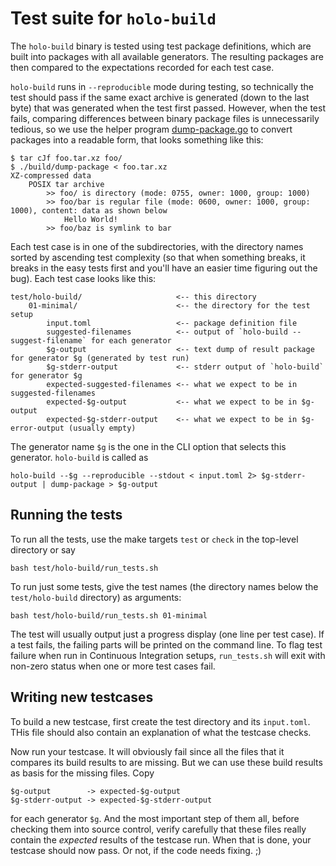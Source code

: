 Test suite for `holo-build`
===========================

The `holo-build` binary is tested using test package definitions, which are
built into packages with all available generators. The resulting packages are
then compared to the expectations recorded for each test case.

`holo-build` runs in `--reproducible` mode during testing, so technically the
test should pass if the same exact archive is generated (down to the last byte)
that was generated when the test first passed. However, when the test fails,
comparing differences between binary package files is unnecessarily tedious,
so we use the helper program [dump-package.go](./dump-package.go) to convert
packages into a readable form, that looks something like this:

    $ tar cJf foo.tar.xz foo/
    $ ./build/dump-package < foo.tar.xz
    XZ-compressed data
        POSIX tar archive
            >> foo/ is directory (mode: 0755, owner: 1000, group: 1000)
            >> foo/bar is regular file (mode: 0600, owner: 1000, group: 1000), content: data as shown below
                Hello World!
            >> foo/baz is symlink to bar

Each test case is in one of the subdirectories, with the directory names sorted
by ascending test complexity (so that when something breaks, it breaks in the
easy tests first and you'll have an easier time figuring out the bug). Each
test case looks like this:

    test/holo-build/                     <-- this directory
        01-minimal/                      <-- the directory for the test setup
            input.toml                   <-- package definition file
            suggested-filenames          <-- output of `holo-build --suggest-filename` for each generator
            $g-output                    <-- text dump of result package for generator $g (generated by test run)
            $g-stderr-output             <-- stderr output of `holo-build` for generator $g
            expected-suggested-filenames <-- what we expect to be in suggested-filenames
            expected-$g-output           <-- what we expect to be in $g-output
            expected-$g-stderr-output    <-- what we expect to be in $g-error-output (usually empty)

The generator name `$g` is the one in the CLI option that selects this
generator. `holo-build` is called as

    holo-build --$g --reproducible --stdout < input.toml 2> $g-stderr-output | dump-package > $g-output

Running the tests
-----------------

To run all the tests, use the make targets `test` or `check` in the top-level
directory or say

    bash test/holo-build/run_tests.sh

To run just some tests, give the test names (the directory names below the
`test/holo-build` directory) as arguments:

    bash test/holo-build/run_tests.sh 01-minimal

The test will usually output just a progress display (one line per test case).
If a test fails, the failing parts will be printed on the command line. To flag
test failure when run in Continuous Integration setups, `run_tests.sh` will
exit with non-zero status when one or more test cases fail.

Writing new testcases
---------------------

To build a new testcase, first create the test directory and its `input.toml`.
THis file should also contain an explanation of what the testcase checks.

Now run your testcase. It will obviously fail since all the files that it
compares its build results to are missing. But we can use these build results
as basis for the missing files. Copy

    $g-output        -> expected-$g-output
    $g-stderr-output -> expected-$g-stderr-output

for each generator `$g`. And the most important step of them all, before
checking them into source control, verify carefully that these files really
contain the *expected* results of the testcase run. When that is done, your
testcase should now pass.  Or not, if the code needs fixing. ;)
